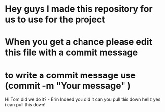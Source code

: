 # Hey guys I made this repository for us to use for the project
# When you get a chance please edit this file with a commit message
# to write a commit message use (commit -m "Your message" <filename>)
Hi Tom did we do it? - Erin
Indeed you did it can you pull this down
hellz yes i can pull this down!

